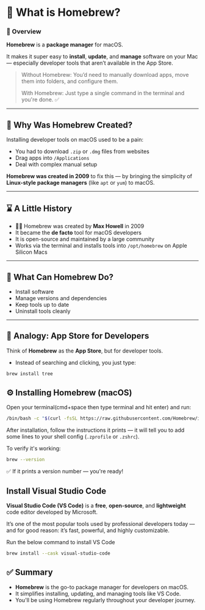 # 🍺 What is Homebrew?

### 📘 Overview

**Homebrew** is a **package manager** for macOS.

It makes it super easy to **install**, **update**, and **manage** software on your Mac — especially developer tools that aren’t available in the App Store.

> Without Homebrew: You’d need to manually download apps, move them into folders, and configure them.
>  
> With Homebrew: Just type a single command in the terminal and you're done. ✅

---

## 🧠 Why Was Homebrew Created?

Installing developer tools on macOS used to be a pain:

- You had to download `.zip` or `.dmg` files from websites
- Drag apps into `/Applications`
- Deal with complex manual setup

**Homebrew was created in 2009** to fix this — by bringing the simplicity of **Linux-style package managers** (like `apt` or `yum`) to macOS.

---

## ⌛ A Little History

- 🧑‍💻 Homebrew was created by **Max Howell** in 2009
- It became the **de facto** tool for macOS developers
- It is open-source and maintained by a large community
- Works via the terminal and installs tools into `/opt/homebrew` on Apple Silicon Macs

---

## 🧪 What Can Homebrew Do?

- Install software
- Manage versions and dependencies
- Keep tools up to date
- Uninstall tools cleanly

---

## 🧠 Analogy: App Store for Developers

Think of **Homebrew** as the **App Store**, but for developer tools.

- Instead of searching and clicking, you just type:
  
```bash
brew install tree
```

## ⚙️ Installing Homebrew (macOS)

Open your terminal(cmd+space then type terminal and hit enter) and run:

```bash
/bin/bash -c "$(curl -fsSL https://raw.githubusercontent.com/Homebrew/install/HEAD/install.sh)"
```

After installation, follow the instructions it prints — it will tell you to add some lines to your shell config (`.zprofile` or `.zshrc`).

To verify it's working:
```bash
brew --version
```

✅ If it prints a version number — you're ready!

## Install Visual Studio Code

**Visual Studio Code (VS Code)** is a **free**, **open-source**, and **lightweight** code editor developed by Microsoft.

It’s one of the most popular tools used by professional developers today — and for good reason: it’s fast, powerful, and highly customizable.

Run the below command to install VS Code

```bash
brew install --cask visual-studio-code
```


## ✅ Summary

- **Homebrew** is the go-to package manager for developers on macOS.
- It simplifies installing, updating, and managing tools like VS Code.
- You'll be using Homebrew regularly throughout your developer journey.